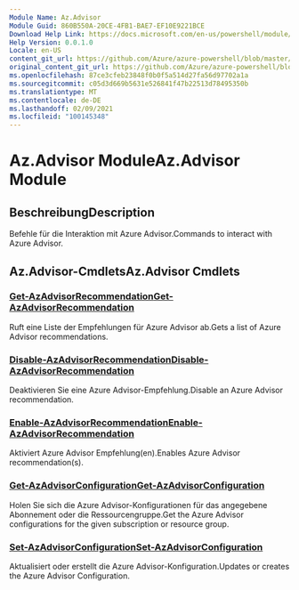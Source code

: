```yaml
---
Module Name: Az.Advisor
Module Guid: 860B550A-20CE-4FB1-BAE7-EF10E9221BCE
Download Help Link: https://docs.microsoft.com/en-us/powershell/module/az.advisor
Help Version: 0.0.1.0
Locale: en-US
content_git_url: https://github.com/Azure/azure-powershell/blob/master/src/Advisor/Advisor/help/Az.Advisor.md
original_content_git_url: https://github.com/Azure/azure-powershell/blob/master/src/Advisor/Advisor/help/Az.Advisor.md
ms.openlocfilehash: 87ce3cfeb23848f0b0f5a514d27fa56d97702a1a
ms.sourcegitcommit: c05d3d669b5631e526841f47b22513d78495350b
ms.translationtype: MT
ms.contentlocale: de-DE
ms.lasthandoff: 02/09/2021
ms.locfileid: "100145348"
---
```

# <span data-ttu-id="ff1bc-101">Az.Advisor Module</span><span class="sxs-lookup"><span data-stu-id="ff1bc-101">Az.Advisor Module</span></span>
## <span data-ttu-id="ff1bc-102">Beschreibung</span><span class="sxs-lookup"><span data-stu-id="ff1bc-102">Description</span></span>
<span data-ttu-id="ff1bc-103">Befehle für die Interaktion mit Azure Advisor.</span><span class="sxs-lookup"><span data-stu-id="ff1bc-103">Commands to interact with Azure Advisor.</span></span>

## <span data-ttu-id="ff1bc-104">Az.Advisor-Cmdlets</span><span class="sxs-lookup"><span data-stu-id="ff1bc-104">Az.Advisor Cmdlets</span></span>
### [<span data-ttu-id="ff1bc-105">Get-AzAdvisorRecommendation</span><span class="sxs-lookup"><span data-stu-id="ff1bc-105">Get-AzAdvisorRecommendation</span></span>](Get-AzAdvisorRecommendation.md)
<span data-ttu-id="ff1bc-106">Ruft eine Liste der Empfehlungen für Azure Advisor ab.</span><span class="sxs-lookup"><span data-stu-id="ff1bc-106">Gets a list of Azure Advisor recommendations.</span></span>

### [<span data-ttu-id="ff1bc-107">Disable-AzAdvisorRecommendation</span><span class="sxs-lookup"><span data-stu-id="ff1bc-107">Disable-AzAdvisorRecommendation</span></span>](Disable-AzAdvisorRecommendation.md)
<span data-ttu-id="ff1bc-108">Deaktivieren Sie eine Azure Advisor-Empfehlung.</span><span class="sxs-lookup"><span data-stu-id="ff1bc-108">Disable an Azure Advisor recommendation.</span></span>

### [<span data-ttu-id="ff1bc-109">Enable-AzAdvisorRecommendation</span><span class="sxs-lookup"><span data-stu-id="ff1bc-109">Enable-AzAdvisorRecommendation</span></span>](Enable-AzAdvisorRecommendation.md)
<span data-ttu-id="ff1bc-110">Aktiviert Azure Advisor Empfehlung(en).</span><span class="sxs-lookup"><span data-stu-id="ff1bc-110">Enables Azure Advisor recommendation(s).</span></span>

### [<span data-ttu-id="ff1bc-111">Get-AzAdvisorConfiguration</span><span class="sxs-lookup"><span data-stu-id="ff1bc-111">Get-AzAdvisorConfiguration</span></span>](Get-AzAdvisorConfiguration.md)
<span data-ttu-id="ff1bc-112">Holen Sie sich die Azure Advisor-Konfigurationen für das angegebene Abonnement oder die Ressourcengruppe.</span><span class="sxs-lookup"><span data-stu-id="ff1bc-112">Get the Azure Advisor configurations for the given subscription or resource group.</span></span>

### [<span data-ttu-id="ff1bc-113">Set-AzAdvisorConfiguration</span><span class="sxs-lookup"><span data-stu-id="ff1bc-113">Set-AzAdvisorConfiguration</span></span>](Set-AzAdvisorConfiguration.md)
<span data-ttu-id="ff1bc-114">Aktualisiert oder erstellt die Azure Advisor-Konfiguration.</span><span class="sxs-lookup"><span data-stu-id="ff1bc-114">Updates or creates the Azure Advisor Configuration.</span></span>
